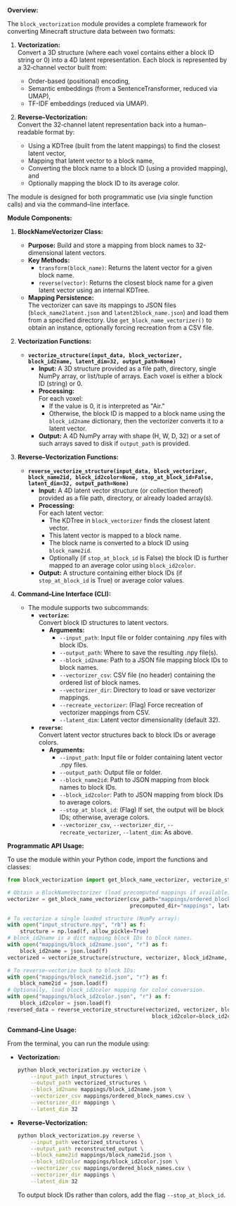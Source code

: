**Overview:**

The `block_vectorization` module provides a complete framework for converting Minecraft structure data between two formats:
1. **Vectorization:**  
   Convert a 3D structure (where each voxel contains either a block ID string or 0) into a 4D latent representation. Each block is represented by a 32‑channel vector built from:
   - Order-based (positional) encoding,
   - Semantic embeddings (from a SentenceTransformer, reduced via UMAP),
   - TF-IDF embeddings (reduced via UMAP).

2. **Reverse–Vectorization:**  
   Convert the 32‑channel latent representation back into a human–readable format by:
   - Using a KDTree (built from the latent mappings) to find the closest latent vector,
   - Mapping that latent vector to a block name,
   - Converting the block name to a block ID (using a provided mapping), and
   - Optionally mapping the block ID to its average color.

The module is designed for both programmatic use (via single function calls) and via the command–line interface.

**Module Components:**

1. **BlockNameVectorizer Class:**  
   - **Purpose:** Build and store a mapping from block names to 32-dimensional latent vectors.
   - **Key Methods:**
     - `transform(block_name)`: Returns the latent vector for a given block name.
     - `reverse(vector)`: Returns the closest block name for a given latent vector using an internal KDTree.
   - **Mapping Persistence:**  
     The vectorizer can save its mappings to JSON files (`block_name2latent.json` and `latent2block_name.json`) and load them from a specified directory. Use `get_block_name_vectorizer()` to obtain an instance, optionally forcing recreation from a CSV file.

2. **Vectorization Functions:**
   - **`vectorize_structure(input_data, block_vectorizer, block_id2name, latent_dim=32, output_path=None)`**
     - **Input:** A 3D structure provided as a file path, directory, single NumPy array, or list/tuple of arrays. Each voxel is either a block ID (string) or 0.
     - **Processing:**  
       For each voxel:
         - If the value is 0, it is interpreted as "Air."
         - Otherwise, the block ID is mapped to a block name using the `block_id2name` dictionary, then the vectorizer converts it to a latent vector.
     - **Output:** A 4D NumPy array with shape (H, W, D, 32) or a set of such arrays saved to disk if `output_path` is provided.
     
3. **Reverse–Vectorization Functions:**
   - **`reverse_vectorize_structure(input_data, block_vectorizer, block_name2id, block_id2color=None, stop_at_block_id=False, latent_dim=32, output_path=None)`**
     - **Input:** A 4D latent vector structure (or collection thereof) provided as a file path, directory, or already loaded array(s).
     - **Processing:**  
       For each latent vector:
         - The KDTree in `block_vectorizer` finds the closest latent vector.
         - This latent vector is mapped to a block name.
         - The block name is converted to a block ID using `block_name2id`.
         - Optionally (if `stop_at_block_id` is False) the block ID is further mapped to an average color using `block_id2color`.
     - **Output:** A structure containing either block IDs (if `stop_at_block_id` is True) or average color values.
     
4. **Command–Line Interface (CLI):**
   - The module supports two subcommands:
     - **`vectorize`:**  
       Convert block ID structures to latent vectors.
       - **Arguments:**
         - `--input_path`: Input file or folder containing .npy files with block IDs.
         - `--output_path`: Where to save the resulting .npy file(s).
         - `--block_id2name`: Path to a JSON file mapping block IDs to block names.
         - `--vectorizer_csv`: CSV file (no header) containing the ordered list of block names.
         - `--vectorizer_dir`: Directory to load or save vectorizer mappings.
         - `--recreate_vectorizer`: (Flag) Force recreation of vectorizer mappings from CSV.
         - `--latent_dim`: Latent vector dimensionality (default 32).
     - **`reverse`:**  
       Convert latent vector structures back to block IDs or average colors.
       - **Arguments:**
         - `--input_path`: Input file or folder containing latent vector .npy files.
         - `--output_path`: Output file or folder.
         - `--block_name2id`: Path to JSON mapping from block names to block IDs.
         - `--block_id2color`: Path to JSON mapping from block IDs to average colors.
         - `--stop_at_block_id`: (Flag) If set, the output will be block IDs; otherwise, average colors.
         - `--vectorizer_csv`, `--vectorizer_dir`, `--recreate_vectorizer`, `--latent_dim`: As above.
         
**Programmatic API Usage:**

To use the module within your Python code, import the functions and classes:

```python
from block_vectorization import get_block_name_vectorizer, vectorize_structure, reverse_vectorize_structure

# Obtain a BlockNameVectorizer (load precomputed mappings if available)
vectorizer = get_block_name_vectorizer(csv_path="mappings/ordered_block_names.csv",
                                       precomputed_dir="mappings", latent_dim=32)

# To vectorize a single loaded structure (NumPy array):
with open("input_structure.npy", "rb") as f:
    structure = np.load(f, allow_pickle=True)
# block_id2name is a dict mapping block IDs to block names.
with open("mappings/block_id2name.json", "r") as f:
    block_id2name = json.load(f)
vectorized = vectorize_structure(structure, vectorizer, block_id2name, latent_dim=32)

# To reverse–vectorize back to block IDs:
with open("mappings/block_name2id.json", "r") as f:
    block_name2id = json.load(f)
# Optionally, load block_id2color mapping for color conversion.
with open("mappings/block_id2color.json", "r") as f:
    block_id2color = json.load(f)
reversed_data = reverse_vectorize_structure(vectorized, vectorizer, block_name2id,
                                              block_id2color=block_id2color, stop_at_block_id=False, latent_dim=32)
```

**Command–Line Usage:**

From the terminal, you can run the module using:

- **Vectorization:**
  ```bash
  python block_vectorization.py vectorize \
      --input_path input_structures \
      --output_path vectorized_structures \
      --block_id2name mappings/block_id2name.json \
      --vectorizer_csv mappings/ordered_block_names.csv \
      --vectorizer_dir mappings \
      --latent_dim 32
  ```
  
- **Reverse–Vectorization:**
  ```bash
  python block_vectorization.py reverse \
      --input_path vectorized_structures \
      --output_path reconstructed_output \
      --block_name2id mappings/block_name2id.json \
      --block_id2color mappings/block_id2color.json \
      --vectorizer_csv mappings/ordered_block_names.csv \
      --vectorizer_dir mappings \
      --latent_dim 32
  ```
  To output block IDs rather than colors, add the flag `--stop_at_block_id`.